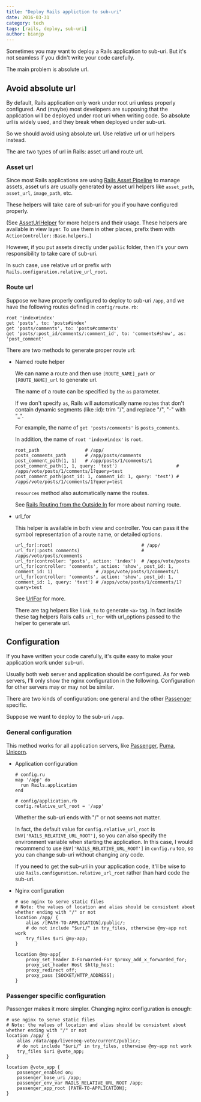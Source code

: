 ```yaml
---
title: "Deploy Rails appliction to sub-uri"
date: 2016-03-31
category: tech
tags: [rails, deploy, sub-uri]
author: bianjp
---
```


Sometimes you may want to deploy a Rails application to sub-uri. But it's not seamless if you didn't write your code carefully.

The main problem is absolute url.

## Avoid absolute url

By default, Rails application only work under root uri unless properly configured. And (maybe) most developers are supposing that the application will be deployed under root uri when writing code. So absolute url is widely used, and they break when deployed under sub-uri.

So we should avoid using absolute url. Use relative url or url helpers instead.

The are two types of url in Rails: asset url and route url.

### Asset url

Since most Rails applications are using [Rails Asset Pipeline](http://guides.rubyonrails.org/asset_pipeline.html) to manage assets, asset urls are usually generated by asset url helpers like `asset_path`, `asset_url`, `image_path`, etc.

These helpers will take care of sub-uri for you if you have configured properly.

(See [AssetUrlHelper](http://api.rubyonrails.org/classes/ActionView/Helpers/AssetUrlHelper.html) for more helpers and their usage. These helpers are available in view layer. To use them in other places, prefix them with `ActionController::Base.helpers.`)

However, if you put assets directly under `public` folder, then it's your own responsibility to take care of sub-uri.

In such case, use relative url or prefix with `Rails.configuration.relative_url_root`.

### Route url

Suppose we have properly configured to deploy to sub-uri `/app`, and we have the following routes defined in `config/route.rb`:

```
root 'index#index'
get 'posts', to: 'posts#index'
get 'posts/comments', to: 'posts#comments'
get 'posts/:post_id/comments/:comment_id', to: 'comments#show', as: 'post_comment'
```

There are two methods to generate proper route url:

* Named route helper

    We can name a route and then use `[ROUTE_NAME]_path` or `[ROUTE_NAME]_url` to generate url.

    The name of a route can be specified by the `as` parameter.

    If we don't specify `as`, Rails will automatically name routes that don't contain dynamic segments (like :id): trim "/", and replace "/", "-" with "_".

    For example, the name of `get 'posts/comments'` is `posts_comments`.

    In addition, the name of `root 'index#index'` is `root`.


    ```
    root_path                 # /app/
    posts_comments_path       # /app/posts/comments
    post_comment_path(1, 1)   # /app/posts/1/comments/1
    post_comment_path(1, 1, query: 'test')                      # /apps/vote/posts/1/comments/1?query=test
    post_comment_path(post_id: 1, comment_id: 1, query: 'test') # /apps/vote/posts/1/comments/1?query=test
    ```

    `resources` method also automatically name the routes.

    See [Rails Routing from the Outside In](http://guides.rubyonrails.org/routing.html) for more about naming route.

* url_for

    This helper is available in both view and controller. You can pass it the symbol representation of a route name, or detailed options.

    ```
    url_for(:root)                                 # /app/
    url_for(:posts_comments)                       # /apps/vote/posts/comments
    url_for(controller: 'posts', action: 'index')  # /apps/vote/posts
    url_for(controller: 'comments', action: 'show', post_id: 1, comment_id: 1)                # /apps/vote/posts/1/comments/1
    url_for(controller: 'comments', action: 'show', post_id: 1, comment_id: 1, query: 'test') # /apps/vote/posts/1/comments/1?query=test
    ```

    See [UrlFor](http://api.rubyonrails.org/classes/ActionDispatch/Routing/UrlFor.html) for more.


    There are tag helpers like `link_to` to generate `<a>` tag. In fact inside these tag helpers Rails calls `url_for` with url_options passed to the helper to generate url.

## Configuration

If you have written your code carefully, it's quite easy to make your application work under sub-uri.

Usually both web server and application should be configured. As for web servers, I'll only show the nginx configuration in the following. Configuration for other servers may or may not be similar.

There are two kinds of configuration: one general and the other [Passenger](https://www.phusionpassenger.com) specific.

Suppose we want to deploy to the sub-uri `/app`.

### General configuration

This method works for all application servers, like [Passenger](https://www.phusionpassenger.com), [Puma](http://puma.io/), [Unicorn](http://unicorn.bogomips.org/).

* Application configuration

    ```
    # config.ru
    map '/app' do
      run Rails.application
    end
    ```

    ```
    # config/application.rb
    config.relative_url_root = '/app'
    ```

    Whether the sub-uri ends with "/" or not seems not matter.

    In fact, the default value for `config.relative_url_root` is `ENV['RAILS_RELATIVE_URL_ROOT']`, so you can also specify the environment variable when starting the application. In this case, I would recommend to use `ENV['RAILS_RELATIVE_URL_ROOT']` in `config.ru` too, so you can change sub-uri without changing any code.

    If you need to get the sub-uri in your application code, it'll be wise to use `Rails.configuration.relative_url_root` rather than hard code the sub-uri.

* Nginx configuration

    ```
    # use nginx to serve static files
    # Note: the values of location and alias should be consistent about whether ending with "/" or not
    location /app/ {
        alias /[PATH-TO-APPLICATION]/public/;
        # do not include "$uri/" in try_files, otherwise @my-app not work
        try_files $uri @my-app;
    }

    location @my-app{
        proxy_set_header X-Forwarded-For $proxy_add_x_forwarded_for;
        proxy_set_header Host $http_host;
        proxy_redirect off;
        proxy_pass [SOCKET/HTTP_ADDRESS];
    }
    ```

### Passenger specific configuration

Passenger makes it more simpler. Changing nginx configuration is enough:

```
# use nginx to serve static files
# Note: the values of location and alias should be consistent about whether ending with "/" or not
location /app/ {
    alias /data/app/liveneeq-vote/current/public/;
    # do not include "$uri/" in try_files, otherwise @my-app not work
    try_files $uri @vote_app;
}

location @vote_app {
    passenger_enabled on;
    passenger_base_uri /app;
    passenger_env_var RAILS_RELATIVE_URL_ROOT /app;
    passenger_app_root [PATH-TO-APPLICATION];
}
```
